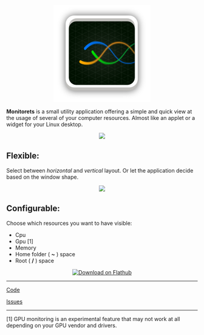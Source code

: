<p align="center">
    <img src="https://raw.githubusercontent.com/jorchube/monitorets/master/imgs/logo.svg" />
</p>

**Monitorets** is a small utility application offering a simple and quick view at the usage of several of your computer resources. Almost like an applet or a widget for your Linux desktop.

<p align="center">
    <img src="https://raw.githubusercontent.com/jorchube/monitorets/master/imgs/themeable.png" />
</p>

## Flexible:

Select between *horizontal* and *vertical* layout. Or let the application decide based on the window shape.

<p align="center">
    <img src="https://raw.githubusercontent.com/jorchube/monitorets/master/imgs/adaptable.png" />
</p>

## Configurable:

Choose which resources you want to have visible:
* Cpu
* Gpu \[1\]
* Memory
* Home folder ( **~** ) space
* Root ( **/** ) space


<p align="center">
    <a href='https://flathub.org/apps/details/io.github.jorchube.monitorets'>
        <img width='240' alt='Download on Flathub' src='https://flathub.org/assets/badges/flathub-badge-en.png'/>
    </a>
</p>

---

[Code](https://github.com/jorchube/monitorets)

[Issues](https://github.com/jorchube/monitorets/issues)

---

\[1\] GPU monitoring is an experimental feature that may not work at all depending on your GPU vendor and drivers.
